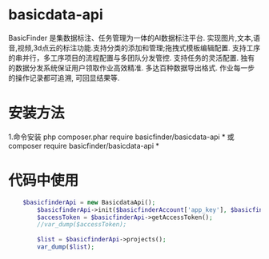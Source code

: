 # basicdata-api
BasicFinder 是集数据标注、任务管理为一体的AI数据标注平台. 实现图片,文本,语音,视频,3d点云的标注功能.支持分类的添加和管理;拖拽式模板编辑配置. 支持工序的串并行，多工序项目的流程配置与多团队分发管控. 支持任务的灵活配置. 独有的数据分发系统保证用户领取作业高效精准. 多达百种数据导出格式. 作业每一步的操作记录都可追溯, 可回显结果等.

# 安装方法

1.命令安装
php composer.phar require basicfinder/basicdata-api *
或
composer require basicfinder/basicdata-api *



# 代码中使用

``` php
	$basicfinderApi = new BasicdataApi();
        $basicfinderApi->init($basicfinderAccount['app_key'], $basicfinderAccount['app_version'], $basicfinderAccount['username'], $basicfinderAccount['password']);
        $accessToken = $basicfinderApi->getAccessToken();
        //var_dump($accessToken);
        
        $list = $basicfinderApi->projects();
        var_dump($list);
```


